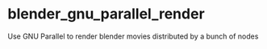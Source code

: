 # blender_gnu_parallel_render
Use GNU Parallel to render blender movies distributed by a bunch of nodes
